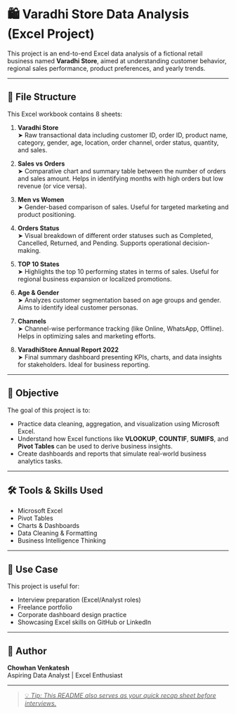 
# 🛍️ Varadhi Store Data Analysis (Excel Project)

This project is an end-to-end Excel data analysis of a fictional retail business named **Varadhi Store**, aimed at understanding customer behavior, regional sales performance, product preferences, and yearly trends.

---

## 📁 File Structure

This Excel workbook contains 8 sheets:

1. **Varadhi Store**  
   ➤ Raw transactional data including customer ID, order ID, product name, category, gender, age, location, order channel, order status, quantity, and sales.

2. **Sales vs Orders**  
   ➤ Comparative chart and summary table between the number of orders and sales amount. Helps in identifying months with high orders but low revenue (or vice versa).

3. **Men vs Women**  
   ➤ Gender-based comparison of sales. Useful for targeted marketing and product positioning.

4. **Orders Status**  
   ➤ Visual breakdown of different order statuses such as Completed, Cancelled, Returned, and Pending. Supports operational decision-making.

5. **TOP 10 States**  
   ➤ Highlights the top 10 performing states in terms of sales. Useful for regional business expansion or localized promotions.

6. **Age & Gender**  
   ➤ Analyzes customer segmentation based on age groups and gender. Aims to identify ideal customer personas.

7. **Channels**  
   ➤ Channel-wise performance tracking (like Online, WhatsApp, Offline). Helps in optimizing sales and marketing efforts.

8. **VaradhiStore Annual Report 2022**  
   ➤ Final summary dashboard presenting KPIs, charts, and data insights for stakeholders. Ideal for business reporting.

---

## 🎯 Objective

The goal of this project is to:
- Practice data cleaning, aggregation, and visualization using Microsoft Excel.
- Understand how Excel functions like **VLOOKUP**, **COUNTIF**, **SUMIFS**, and **Pivot Tables** can be used to derive business insights.
- Create dashboards and reports that simulate real-world business analytics tasks.

---

## 🛠 Tools & Skills Used

- Microsoft Excel
- Pivot Tables
- Charts & Dashboards
- Data Cleaning & Formatting
- Business Intelligence Thinking

---

## 🧠 Use Case

This project is useful for:
- Interview preparation (Excel/Analyst roles)
- Freelance portfolio
- Corporate dashboard design practice
- Showcasing Excel skills on GitHub or LinkedIn

---

## 📌 Author

**Chowhan Venkatesh**  
Aspiring Data Analyst | Excel Enthusiast   
<a href="https://chowhantech.ccbp.tech/">

---

> 💡 *Tip: This README also serves as your quick recap sheet before interviews.*
